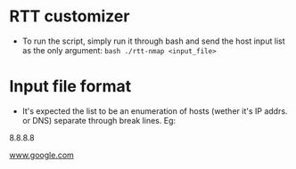 # RTT customizer

- To run the script, simply run it through bash and send the host input list as the only argument: ```bash ./rtt-nmap <input_file>```

# Input file format

- It's expected the list to be an enumeration of hosts (wether it's IP addrs. or DNS) separate through break lines. Eg:


8.8.8.8


www.google.com
